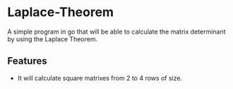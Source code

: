 # Laplace-Theorem
A simple program in go that will be able to calculate the matrix determinant by using the Laplace Theorem.

## Features
- It will calculate square matrixes from 2 to 4 rows of size.